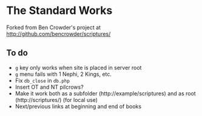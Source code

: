 # The Standard Works #

Forked from Ben Crowder's project at http://github.com/bencrowder/scriptures/

## To do ##

* `g` key only works when site is placed in server root
* `g` menu fails with 1 Nephi, 2 Kings, etc.
* Fix `db_close` in `db.php`
* Insert OT and NT pilcrows?
* Make it work both as a subfolder (http://example/scriptures) and as root (http://scriptures/) (for local use)
* Next/previous links at beginning and end of books
